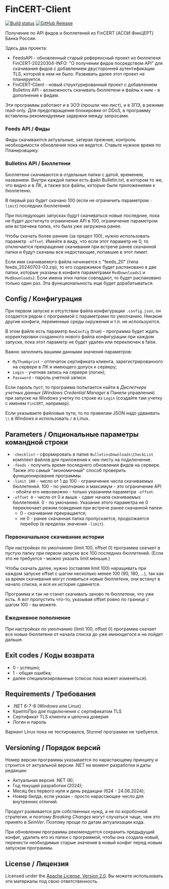 # FinCERT-Client

[![Build status](https://ci.appveyor.com/api/projects/status/hpsbfj3qds34i4yb?svg=true)](https://ci.appveyor.com/project/diev/fincert-client)
[![GitHub Release](https://img.shields.io/github/release/diev/FinCERT-Client.svg)](https://github.com/diev/FinCERT-Client/releases/latest)

Получение по API фидов и бюллетеней из FinCERT (АСОИ ФинЦЕРТ) Банка России.

Здесь два проекта:

* FeedsAPI - обновленный старый референсный проект из бюллетеня
FinCERT-20220304-INFO: "О получении фидов посредством API" для скачивания
фидов с добавлением двусторонней аутентификации TLS, которой в нем не было.
Развивать далее этот проект не планируется.
* FinCERT-Client - новый структурированный проект с добавлением Bulletins
API - возможность скачивать бюллетени и файлы к ним - в дополнение к фидам.

Эти программы работают и в ЗОЭ (прошли чек-лист), и в ЗПЭ, в режиме
read-only. Для предотвращения блокировки от DDoS, в программу вставлены
рекомендуемые задержки между запросами.

### Feeds API / Фиды

Фиды скачиваются актуальные, затирая прежние, контроль необходимости
обновления пока не ведется. Ставьте нужное время по Планировщику.

### Bulletins API / Бюллетени 

Бюллетени скачиваются в отдельные папки с датой, временем, названием.
Внутри каждой папки есть файл Bulletin.txt, в котором то же, что видно и
в ЛК, а также все файлы, которые были приложениями к бюллетеню.

В первый раз будет скачано 100 (если не ограничить параметром `-limit`)
последних бюллетеней.

При последующих запусках будут скачиваться новые последние, пока не будет
достигнуто ограничение API в 100, ограничение параметром или встречена
папка, что была уже загружена ранее.

Чтобы скачать более ранние (за предел 100), нужно использовать параметр
`-offset`. Имейте в виду, что если этот параметр не 0, то отключается
прекращение скачивания при встрече ранее скачанной папки и будут скачаны
все недостающие, попавшие в этот лимит.

Если имя скачиваемого файла начинается с "feeds_20" (типа
feeds_20240703-03.zip), то его содержимое будет распаковано в две папки,
которые указаны в конфиге параметрами `MvdDownloads1` и `MvdDownloads2`.
Если имена этих папок совпадают, то будет распаковано только один раз.
Эта функциональность еще будет дорабатываться.

## Config / Конфигурация

При первом запуске и отсутствии файла конфигурации `.config.json`, он
создается рядом с программой с параметрами по умолчанию.
Никакие другие конфиги, переменные среды окружения и т.п. не используются.

В этом файле есть параметр `NewConfig` (true) - программа будет ждать
корректировки созданного нового файла конфигурации при каждом запуске,
пока этот параметр не будет удален или переключен в false.

Важно заполнить вашими данными значения параметров:

* `MyThumbprint` - отпечаток сертификата клиента, зарегистрированного на
сервере в ЛК и имеющего допуск к серверу;
* `Login` - учетная запись на сервере (логин);
* `Password` - пароль учетной записи.

Если пароль пуст, то программа попытается найти в *Диспетчере учетных
данных* (*Windows Credential Manager* в Панели управления) при запуске
на Windows учетку по строке из `Login` (создайте там учетку с именем
`FinCERT`, например).

Если указываете файловые пути, то по правилам JSON надо удваивать `\\`
в Windows и использовать `/` в Linux.

## Parameters / Опциональные параметры командной строки

* `-checklist` - сформировать в папке `BulletinsDownloads\CheckList`
комплект файлов для приложения к чек-листу на подключение.
* `-feeds` - получить время последнего обновления фидов на сервере.
Также это самый "экономичный" способ проверить функционирование программы.
* `-limit 100` - число от 1 до 100 - ограничение числа скачиваемых
бюллетеней. 100 - по умолчанию и максимум - это ограничение API - обойти
его невозможно - только указанием параметра `-offset`.
* `-offset 0` - число от 0 и выше - сдвиг начала скачиваемых бюллетеней.
0 - по умочанию. Указание этого параметра не 0 переключает режим поведения
при встрече ранее скачанной папки:
  * 0 - скачивание прекращается;
  * не 0 - ранее скачанная папка пропускается, продолжается перебор (в
пределах значения `-limit`).

### Первоначальное скачивание истории

При настройках по умолчанию (limit 100, offset 0) программа скачает в
пустую папку при первом запуске все 100 последних бюллетеней.
(Если это не требуется - можно указать limit меньше.)

Чтобы скачать далее, нужно (оставляя limit 100) наращивать при каждом
запуске offset с шагом несколько менее 100 (90, 180, ...), так как за
время скачивания могут появиться новые бюллетени, они встанут в начало
списка, и вся их история сдвинется.

Программа и так не станет скачивать заново те бюллетени, что уже есть.
А вот пропустить что-то, указывая offset ровно по границе с шагом 100 -
вы можете.

### Ежедневное пополнение

При настройках по умолчанию (limit 100, offset 0) программа скачает все
новые бюллетени от начала списка до уже имеющегося и не пойдет дальше.

## Exit codes / Коды возврата

* 0 - успешно;
* 1 - общая ошибка;
* далее специализированные (список пока может изменяться).

## Requirements / Требования

* .NET 6-7-8 (Windows или Linux)
* КриптоПро для подключения с сертификатом TLS
* Сертификат TLS клиента и цепочка доверия
* Логин и пароль

Вариант Linux пока не тестировался, Stunnel программе не требуется.

## Versioning / Порядок версий

Номер версии программы указывается по нарастающему принципу и строится
от актуальной версии .NET на момент разработки и даты редакции:

* Актуальная версия .NET (8);
* Год текущей разработки (2024);
* Месяц без первого нуля и день редакции (624 - 24.06.2024);
* Номер билда, если указан - просто нарастающее число для внутренних отличий.

Продукт развивается для собственных нужд, а не по коробочной
стратегии, и поэтому *Breaking Changes* могут случаться чаще,
чем это принято в *SemVer*. Поэтому проще по датам актуализации кода.

При обновлении программы рекомендуется сохранить предыдущий конфиг,
удалить его из папки с программой, чтобы она создала новый, перенести
необходимые старые значения в новый конфиг перед новым запуском
программы.

## License / Лицензия

Licensed under the [Apache License, Version 2.0](LICENSE).
Вы можете использовать эти материалы под свою ответственность.

